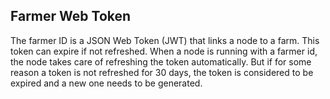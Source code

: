 ## Farmer Web Token

The farmer ID is a JSON Web Token (JWT) that links a node to a farm. This token can expire if not refreshed. When a node is running with a farmer id, the node takes care of refreshing the token automatically.
But if for some reason a token is not refreshed for 30 days, the token is considered to be expired and a new one needs to be generated.
